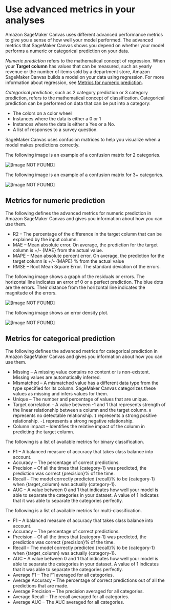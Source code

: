 # Use advanced metrics in your analyses<a name="canvas-advanced-metrics"></a>

Amazon SageMaker Canvas uses different advanced performance metrics to give you a sense of how well your model performed\. The advanced metrics that SageMaker Canvas shows you depend on whether your model performs a numeric or categorical prediction on your data\.

*Numeric prediction* refers to the mathematical concept of regression\. When your **Target column** has values that can be measured, such as yearly revenue or the number of items sold by a department store, Amazon SageMaker Canvas builds a model on your data using regression\. For more information about regression, see [Metrics for numeric prediction](#canvas-numeric-prediction-metrics)\.

*Categorical prediction*, such as 2 category prediction or 3 category prediction, refers to the mathematical concept of classification\. Categorical prediction can be performed on data that can be put into a category:
+ The colors on a color wheel
+ Instances where the data is either a 0 or 1
+ Instances where the data is either a Yes or a No\.
+ A list of responses to a survey question\.

SageMaker Canvas uses confusion matrices to help you visualize when a model makes predictions correctly\.

The following image is an example of a confusion matrix for 2 categories\.

![\[Image NOT FOUND\]](http://docs.aws.amazon.com/sagemaker/latest/dg/images/studio/canvas/canvas-analyze/canvas-binary-confusion-matrix.png)

The following image is an example of a confusion matrix for 3\+ categories\.

![\[Image NOT FOUND\]](http://docs.aws.amazon.com/sagemaker/latest/dg/images/studio/canvas/canvas-analyze/canvas-multiclass-confusion-matrix.png)

## Metrics for numeric prediction<a name="canvas-numeric-prediction-metrics"></a>

The following defines the advanced metrics for numeric prediction in Amazon SageMaker Canvas and gives you information about how you can use them\.
+ R2 – The percentage of the difference in the target column that can be explained by the input column\.
+ MAE – Mean absolute error\. On average, the prediction for the target column is \+/\- \{MAE\} from the actual value\.
+ MAPE – Mean absolute percent error\. On average, the prediction for the target column is \+/\- \{MAPE\} % from the actual value
+ RMSE – Root Mean Square Error\. The standard deviation of the errors\.

The following image shows a graph of the residuals or errors\. The horizontal line indicates an error of 0 or a perfect prediction\. The blue dots are the errors\. Their distance from the horizontal line indicates the magnitude of the errors\.

![\[Image NOT FOUND\]](http://docs.aws.amazon.com/sagemaker/latest/dg/images/studio/canvas/canvas-analyze/canvas-advanced-metrics-residuals.png)

The following image shows an error density plot\.

![\[Image NOT FOUND\]](http://docs.aws.amazon.com/sagemaker/latest/dg/images/studio/canvas/canvas-analyze/canvas-advanced-metrics-error-density.png)

## Metrics for categorical prediction<a name="canvas-categorical-prediction-metrics"></a>

The following defines the advanced metrics for categorical prediction in Amazon SageMaker Canvas and gives you information about how you can use them\.
+ Missing – A missing value contains no content or is non\-existent\. Missing values are automatically inferred\.
+ Mismatched – A mismatched value has a different data type from the type specified for its column\. SageMaker Canvas categorizes these values as missing and infers values for them\.
+ Unique – The number and percentage of values that are unique\.
+ Target correlation – A value between \-1 and 1 that represents strength of the linear relationship between a column and the target column\. `0` represents no detectable relationship\. `1` represents a strong positive relationship\. `-1` represents a strong negative relationship\.
+ Column impact – Identifies the relative impact of the column in predicting the target column\.

The following is a list of available metrics for binary classification\.
+ F1 – A balanced measure of accuracy that takes class balance into account\.
+ Accuracy – The percentage of correct predictions\.
+ Precision – Of all the times that \{category\-1\} was predicted, the prediction was correct \{precision\}% of the time\.
+ Recall – The model correctly predicted \{recall\}% to be \{category\-1\} when \{target\_column\} was actually \{category\-1\}\.
+ AUC – A value between 0 and 1 that indicates how well your model is able to separate the categories in your dataset\. A value of 1 indicates that it was able to separate the categories perfectly\.

The following is a list of available metrics for multi\-classification\.
+ F1 – A balanced measure of accuracy that takes class balance into account\.
+ Accuracy – The percentage of correct predictions\.
+ Precision – Of all the times that \{category\-1\} was predicted, the prediction was correct \{precision\}% of the time\.
+ Recall – The model correctly predicted \{recall\}% to be \{category\-1\} when \{target\_column\} was actually \{category\-1\}\.
+ AUC – A value between 0 and 1 that indicates how well your model is able to separate the categories in your dataset\. A value of 1 indicates that it was able to separate the categories perfectly\.
+ Average F1 – The F1 averaged for all categories\.
+ Average Accuracy – The percentage of correct predictions out of all the predictions that are made\.
+ Average Precision – The precision averaged for all categories\.
+ Average Recall – The recall averaged for all categories\.
+ Average AUC – The AUC averaged for all categories\.